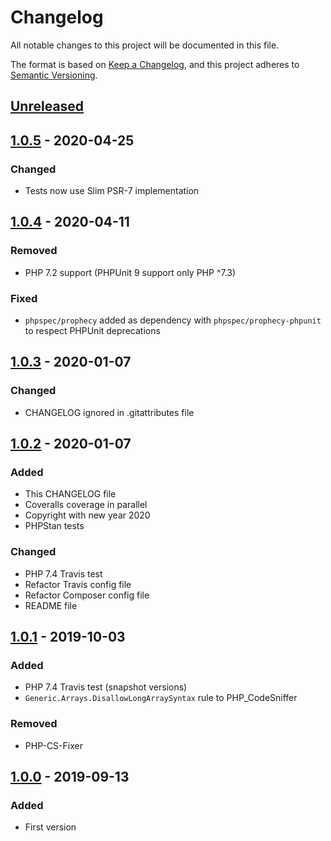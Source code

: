 # Changelog
All notable changes to this project will be documented in this file.

The format is based on [Keep a Changelog](https://keepachangelog.com/en/1.0.0/),
and this project adheres to [Semantic Versioning](https://semver.org/spec/v2.0.0.html).

## [Unreleased]

## [1.0.5] - 2020-04-25
### Changed
- Tests now use Slim PSR-7 implementation

## [1.0.4] - 2020-04-11
### Removed
- PHP 7.2 support (PHPUnit 9 support only PHP ^7.3)

### Fixed
- `phpspec/prophecy` added as dependency with `phpspec/prophecy-phpunit` to respect PHPUnit deprecations

## [1.0.3] - 2020-01-07
### Changed
- CHANGELOG ignored in .gitattributes file

## [1.0.2] - 2020-01-07
### Added
- This CHANGELOG file
- Coveralls coverage in parallel
- Copyright with new year 2020
- PHPStan tests

### Changed
- PHP 7.4 Travis test
- Refactor Travis config file
- Refactor Composer config file
- README file

## [1.0.1] - 2019-10-03
### Added
- PHP 7.4 Travis test (snapshot versions)
- `Generic.Arrays.DisallowLongArraySyntax` rule to PHP_CodeSniffer

### Removed
- PHP-CS-Fixer

## [1.0.0] - 2019-09-13
### Added
- First version

[Unreleased]: https://github.com/t0mmy742/trailing-slash-middleware/compare/1.0.5...HEAD
[1.0.5]: https://github.com/t0mmy742/trailing-slash-middleware/compare/1.0.4...1.0.5
[1.0.4]: https://github.com/t0mmy742/trailing-slash-middleware/compare/1.0.3...1.0.4
[1.0.3]: https://github.com/t0mmy742/trailing-slash-middleware/compare/1.0.2...1.0.3
[1.0.2]: https://github.com/t0mmy742/trailing-slash-middleware/compare/1.0.1...1.0.2
[1.0.1]: https://github.com/t0mmy742/trailing-slash-middleware/compare/1.0.0...1.0.1
[1.0.0]: https://github.com/t0mmy742/trailing-slash-middleware/releases/tag/1.0.0